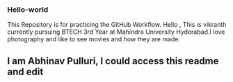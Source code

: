 ### Hello-world
This Repository is for practicing the GitHub Workflow.
Hello , This is vikranth currently pursuing BTECH 3rd Year at Mahindra University Hyderabad.I love photography and like to see movies and how they are made.
## I am Abhinav Pulluri, I could access this readme and edit
